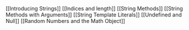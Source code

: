 [[Introducing Strings]]
[[Indices and length]]
[[String Methods]]
[[String Methods with Arguments]]
[[String Template Literals]]
[[Undefined and Null]]
[[Random Numbers and the Math Object]]
